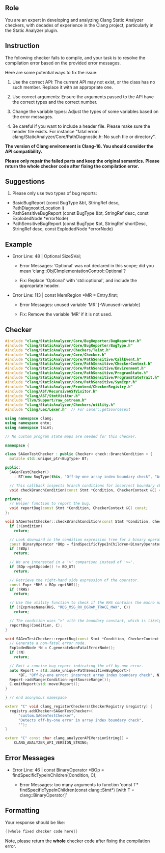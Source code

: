 ## Role

You are an expert in developing and analyzing Clang Static Analyzer checkers, with decades of experience in the Clang project, particularly in the Static Analyzer plugin.

## Instruction

The following checker fails to compile, and your task is to resolve the compilation error based on the provided error messages.

Here are some potential ways to fix the issue:

1. Use the correct API: The current API may not exist, or the class has no such member. Replace it with an appropriate one.

2. Use correct arguments: Ensure the arguments passed to the API have the correct types and the correct number.

3. Change the variable types: Adjust the types of some variables based on the error messages.

4. Be careful if you want to include a header file. Please make sure the header file exists. For instance "fatal error: clang/StaticAnalyzer/Core/PathDiagnostic.h: No such file or directory".

**The version of Clang environment is Clang-18. You should consider the API compatibility.**

**Please only repair the failed parts and keep the original semantics.**
**Please return the whole checker code after fixing the compilation error.**

## Suggestions

1. Please only use two types of bug reports:
  - BasicBugReport (const BugType &bt, StringRef desc, PathDiagnosticLocation l)
  - PathSensitiveBugReport (const BugType &bt, StringRef desc, const ExplodedNode *errorNode)
  - PathSensitiveBugReport (const BugType &bt, StringRef shortDesc, StringRef desc, const ExplodedNode *errorNode)

## Example

- Error Line: 48 |   Optional<DefinedOrUnknownSVal> SizeSVal; 

  - Error Messages: ‘Optional’ was not declared in this scope; did you mean ‘clang::ObjCImplementationControl::Optional’? 

  - Fix: Replace 'Optional<DefinedOrUnknownSVal>' with 'std::optional<DefinedOrUnknownSVal>', and include the appropriate header. 

- Error Line: 113 |     const MemRegion *MR = Entry.first;

    - Error Messages: unused variable ‘MR’ [-Wunused-variable]

    - Fix: Remove the variable 'MR' if it is not used.

## Checker

```cpp
#include "clang/StaticAnalyzer/Core/BugReporter/BugReporter.h"
#include "clang/StaticAnalyzer/Core/BugReporter/BugType.h"
#include "clang/StaticAnalyzer/Checkers/Taint.h"
#include "clang/StaticAnalyzer/Core/Checker.h"
#include "clang/StaticAnalyzer/Core/PathSensitive/CallEvent.h"
#include "clang/StaticAnalyzer/Core/PathSensitive/CheckerContext.h"
#include "clang/StaticAnalyzer/Core/PathSensitive/Environment.h"
#include "clang/StaticAnalyzer/Core/PathSensitive/ProgramState.h"
#include "clang/StaticAnalyzer/Core/PathSensitive/ProgramStateTrait.h"
#include "clang/StaticAnalyzer/Core/PathSensitive/SymExpr.h"
#include "clang/StaticAnalyzer/Frontend/CheckerRegistry.h"
#include "clang/AST/RecursiveASTVisitor.h"
#include "clang/AST/StmtVisitor.h"
#include "llvm/Support/raw_ostream.h"
#include "clang/StaticAnalyzer/Checkers/utility.h"
#include "clang/Lex/Lexer.h"  // For Lexer::getSourceText

using namespace clang;
using namespace ento;
using namespace taint;

// No custom program state maps are needed for this checker.

namespace {

class SAGenTestChecker : public Checker< check::BranchCondition > {
  mutable std::unique_ptr<BugType> BT;

public:
  SAGenTestChecker() 
    : BT(new BugType(this, "Off-by-one array index boundary check", "Array Bounds")) {}

  // This callback inspects branch conditions for incorrect boundary checks.
  void checkBranchCondition(const Stmt *Condition, CheckerContext &C) const;

private:
  // Helper function to report the bug.
  void reportBug(const Stmt *Condition, CheckerContext &C) const;
};

void SAGenTestChecker::checkBranchCondition(const Stmt *Condition, CheckerContext &C) const {
  if (!Condition)
    return;

  // Look downward in the condition expression tree for a binary operator.
  const BinaryOperator *BOp = findSpecificTypeInChildren<BinaryOperator>(Condition, C);
  if (!BOp)
    return;

  // We are interested in a '>' comparison instead of '>='.
  if (BOp->getOpcode() != BO_GT)
    return;

  // Retrieve the right-hand side expression of the operator.
  const Expr *RHS = BOp->getRHS();
  if (!RHS)
    return;

  // Use the utility function to check if the RHS contains the macro name.
  if (!ExprHasName(RHS, "RDS_MSG_RX_DGRAM_TRACE_MAX", C))
    return;

  // The condition uses ">" with the boundary constant, which is likely an off-by-one error.
  reportBug(Condition, C);
}

void SAGenTestChecker::reportBug(const Stmt *Condition, CheckerContext &C) const {
  // Generate a non-fatal error node.
  ExplodedNode *N = C.generateNonFatalErrorNode();
  if (!N)
    return;

  // Emit a concise bug report indicating the off-by-one error.
  auto Report = std::make_unique<PathSensitiveBugReport>(
      *BT, "Off-by-one error: incorrect array index boundary check", N);
  Report->addRange(Condition->getSourceRange());
  C.emitReport(std::move(Report));
}

} // end anonymous namespace

extern "C" void clang_registerCheckers(CheckerRegistry &registry) {
  registry.addChecker<SAGenTestChecker>(
      "custom.SAGenTestChecker", 
      "Detects off-by-one error in array index boundary check", 
      "");
}

extern "C" const char clang_analyzerAPIVersionString[] =
    CLANG_ANALYZER_API_VERSION_STRING;

```

## Error Messages 

- Error Line: 46 |   const BinaryOperator *BOp = findSpecificTypeInChildren<BinaryOperator>(Condition, C);

	- Error Messages: too many arguments to function ‘const T* findSpecificTypeInChildren(const clang::Stmt*) [with T = clang::BinaryOperator]’



## Formatting 

Your response should be like: 

```cpp
{{whole fixed checker code here}}
```

Note, please return the **whole** checker code after fixing the compilation error.